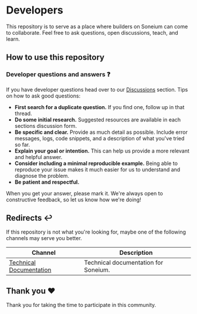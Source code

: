 # Developers
This repository is to serve as a place where builders on Soneium can come to collaborate. Feel free to ask questions, open discussions, teach, and learn.

## How to use this repository

### Developer questions and answers ❓

If you have developer questions head over to our [Discussions](https://github.com/Soneium/developers/discussions) section. Tips on how to ask good questions:

- **First search for a duplicate question.** If you find one, follow up in that thread.
- **Do some initial research.** Suggested resources are available in each sections discussion form.
- **Be specific and clear.** Provide as much detail as possible. Include error messages, logs, code snippets, and a description of what you've tried so far.
- **Explain your goal or intention.** This can help us provide a more relevant and helpful answer.
- **Consider including a minimal reproducible example.** Being able to reproduce your issue makes it much easier for us to understand and diagnose the problem.
- **Be patient and respectful.**

When you get your answer, please mark it. We're always open to constructive feedback, so let us know how we're doing!

## Redirects ↩️

If this repository is not what you're looking for, maybe one of the following channels may serve you better.

| Channel | Description |
|---------|-------------|
|[Technical Documentation](https://docs.soneium.org/docs/builders/overview)| Technical documentation for Soneium. |

## Thank you ❤️ 

Thank you for taking the time to participate in this community.
